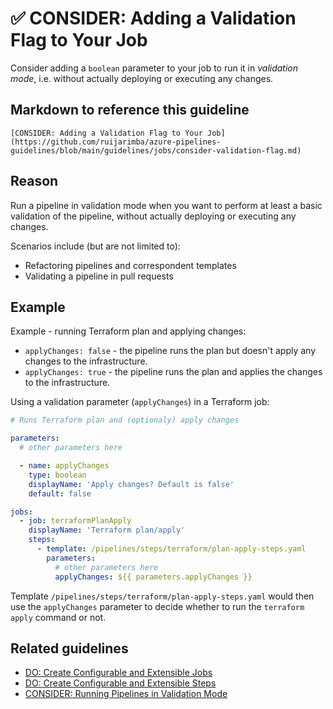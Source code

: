# ✅ CONSIDER: Adding a Validation Flag to Your Job

Consider adding a `boolean` parameter to your job to run it in
_validation mode_, i.e. without actually deploying or executing any changes.

## Markdown to reference this guideline

```plaintext
[CONSIDER: Adding a Validation Flag to Your Job](https://github.com/ruijarimba/azure-pipelines-guidelines/blob/main/guidelines/jobs/consider-validation-flag.md)
```

## Reason

Run a pipeline in validation mode when you want to perform at least a basic
validation of the pipeline, without actually deploying or executing any changes.

Scenarios include (but are not limited to):

- Refactoring pipelines and correspondent templates
- Validating a pipeline in pull requests

## Example

Example - running Terraform plan and applying changes:

- `applyChanges: false` - the pipeline runs the plan but doesn't apply any
changes to the infrastructure.
- `applyChanges: true` - the pipeline runs the plan and applies the changes
to the infrastructure.

Using a validation parameter (`applyChanges`) in a Terraform job:

```yaml
# Runs Terraform plan and (optionaly) apply changes

parameters:
  # other parameters here

  - name: applyChanges
    type: boolean
    displayName: 'Apply changes? Default is false'
    default: false

jobs:
  - job: terraformPlanApply
    displayName: 'Terraform plan/apply'
    steps:
      - template: /pipelines/steps/terraform/plan-apply-steps.yaml
        parameters:
          # other parameters here
          applyChanges: ${{ parameters.applyChanges }}
```

Template `/pipelines/steps/terraform/plan-apply-steps.yaml` would then use the
`applyChanges` parameter to decide whether to run the `terraform apply` command
or not.

## Related guidelines

- [DO: Create Configurable and Extensible Jobs](/guidelines/jobs/do-extensible-jobs.md)
- [DO: Create Configurable and Extensible Steps](/guidelines/steps/do-extensible-steps.md)
- [CONSIDER: Running Pipelines in Validation Mode](/guidelines/pipelines/consider-validation.md)
